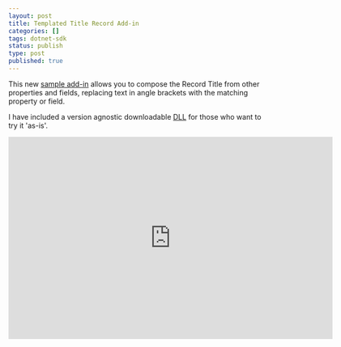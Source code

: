 ```yaml
---
layout: post
title: Templated Title Record Add-in
categories: []
tags: dotnet-sdk
status: publish
type: post
published: true
---
```


This new [sample add-in](https://github.com/content-manager-sdk/Community/tree/master/Samples/SDK/CSharp/SampleAddInCustomTitle) allows you to compose the Record Title from other properties and fields, replacing text in angle brackets with the matching property or field.

I have included a version agnostic downloadable [DLL](https://github.com/content-manager-sdk/Community/blob/master/Samples/SDK/CSharp/SampleAddInCustomTitle/DLL/SampleAddIn.zip) for those who want to try it 'as-is'.

<iframe src="https://player.vimeo.com/video/349780836?app_id=122963&amp;wmode=opaque" width="640" height="400" frameborder="0" title="templated title add-in" allow="autoplay; fullscreen" allowfullscreen=""></iframe>
